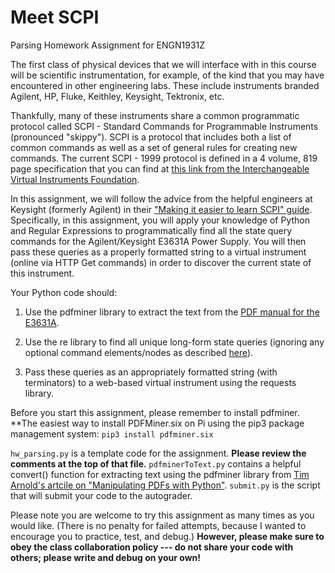 # Meet SCPI
Parsing Homework Assignment for ENGN1931Z

The first class of physical devices that we will interface with in this course will be scientific instrumentation, for example, of the kind that you may have encountered in other engineering labs. These include instruments branded Agilent, HP, Fluke, Keithley, Keysight, Tektronix, etc.

Thankfully, many of these instruments share a common programmatic protocol called SCPI - Standard Commands for Programmable Instruments (pronounced "skippy"). SCPI is a protocol that includes both a list of common commands as well as a set of general rules for creating new commands. The current SCPI - 1999 protocol is defined in a 4 volume, 819 page specification that you can find at [this link from the Interchangeable Virtual Instruments Foundation](http://www.ivifoundation.org/docs/scpi-99.pdf).

In this assignment, we will follow the advice from the helpful engineers at Keysight (formerly Agilent) in their ["Making it easier to learn SCPI" guide](www.keysight.com/find/learnscpi). Specifically, in this assignment, you will apply your knowledge of Python and Regular Expressions to programmatically find all the state query commands for the Agilent/Keysight E3631A Power Supply. You will then pass these queries as a properly formatted string to a virtual instrument (online via HTTP Get commands) in order to discover the current state of this instrument.

Your Python code should:

1. Use the pdfminer library to extract the text from the [PDF manual for the E3631A](http://literature.cdn.keysight.com/litweb/pdf/E3631-90002.pdf).

2. Use the re library to find all unique long-form state queries (ignoring any optional command elements/nodes as described [here](http://www.keysight.com/upload/cmc_upload/All/FollowtheSCPILearningProcessandUsingtheTool.pdf?&cc=US&lc=eng)).

3. Pass these queries as an appropriately formatted string (with terminators) to a web-based virtual instrument using the requests library.

Before you start this assignment, please remember to install pdfminer. **The easiest way to install PDFMiner.six on Pi using the pip3 package management system: `pip3 install pdfminer.six`

`hw_parsing.py` is a template code for the assignment. **Please review the comments at the top of that file.**
`pdfminerToText.py` contains a helpful convert() function for extracting text using the pdfminer library from [Tim Arnold's artcile on "Manipulating PDFs with Python"](https://www.binpress.com/tutorial/manipulating-pdfs-with-python/167). 
`submit.py` is the script that will submit your code to the autograder.

Please note you are welcome to try this assignment as many times as you would like. (There is no penalty for failed attempts, because I wanted to encourage you to practice, test, and debug.) **However, please make sure to obey the class collaboration policy --- do not share your code with others; please write and debug on your own!**
